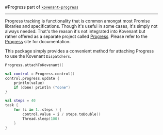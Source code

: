 #Progress
part of [`kovenant-progress`](../index.md#artifacts)

---
Progress tracking is functionality that is common amongst most Promise libraries and specifications. Though it's useful
in some cases, it's simply not always needed. That's the reason it's not integrated into Kovenant but rather offered as 
a separate project called [Progress](http://progress.komponents.nl). Please refer to the 
[Progress](http://progress.komponents.nl) site for documentation.

This package simply provides a convenient method for attaching Progress to use the Kovenant `Dispatchers`.

```kt
Progress.attachToKovenant()

val control = Progress.control()
control.progress.update {
    println(value)
    if (done) println ("done")
}

val steps = 40
task {
    for (i in 1..steps ) {
        control.value = i / steps.toDouble()
        Thread.sleep(100)
    }
}

```